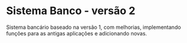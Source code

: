 # Sistema Banco - versão 2

Sistema bancário baseado na versão 1, com melhorias, implementando funções para as antigas aplicações e adicionando novas.
